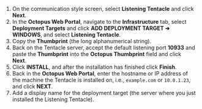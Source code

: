 1. On the communication style screen, select **Listening Tentacle** and click **Next**.
1. In the **Octopus Web Portal**, navigate to the **Infrastructure** tab, select **Deployment Targets** and click **ADD DEPLOYMENT TARGET ➜ WINDOWS**, and select **Listening Tentacle**.
1. Copy the **Thumbprint** (the long alphanumerical string).
1. Back on the Tentacle server, accept the default listening port **10933** and paste the **Thumbprint** into the **Octopus Thumbprint** field and click **Next**.
1. Click **INSTALL**, and after the installation has finished click **Finish**.
1. Back in the **Octopus Web Portal**, enter the hostname or IP address of the machine the Tentacle is installed on, i.e., `example.com` or `10.0.1.23`, and click **NEXT**.
1. Add a display name for the deployment target (the server where you just installed the Listening Tentacle).
